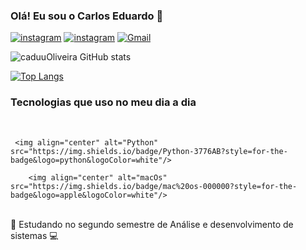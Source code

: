 ### Olá! Eu sou o Carlos Eduardo 🤙


[![instagram](https://img.shields.io/badge/Instagram-E4405F?style=for-the-badge&logo=instagram&logoColor=white)](https://instagram.com/caduuolivera?igshid=NTE5MzUyOTU=)
[![instagram](	https://img.shields.io/badge/WhatsApp-25D366?style=for-the-badge&logo=whatsapp&logoColor=white)](https://wa.me/558294139850)
[![Gmail](https://img.shields.io/badge/Gmail-D14836?style=for-the-badge&logo=gmail&logoColor=white)](mailto:devcarlos8@gmail.com)


![caduuOliveira GitHub stats](https://github-readme-stats.vercel.app/api?username=caduuOliveira&show_icons=true&theme=onedark)

[![Top Langs](https://github-readme-stats.vercel.app/api/top-langs/?username=caduuOliveira&hide_progress=true)](https://github.com/anuraghazra/github-readme-stats)
### Tecnologias que uso no meu dia a dia

<div style="display: inline_block"> <br/>
 
     <img align="center" alt="Python" src="https://img.shields.io/badge/Python-3776AB?style=for-the-badge&logo=python&logoColor=white"/>
      
        <img align="center" alt="macOs" src="https://img.shields.io/badge/mac%20os-000000?style=for-the-badge&logo=apple&logoColor=white"/>
</div>

<br/>
🖖 Estudando no segundo semestre de Análise e desenvolvimento de sistemas 💻 
